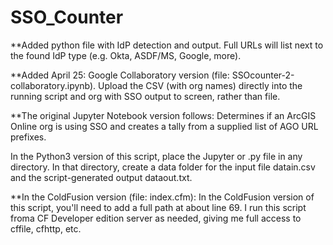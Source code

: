 # SSO_Counter

**Added python file with IdP detection and output.  Full URLs will list next to the found IdP type (e.g. Okta, ASDF/MS, Google, more).


**Added April 25: Google Collaboratory version (file: SSOcounter-2-collaboratory.ipynb). Upload the CSV (with org names) directly into the running script and org with SSO output to screen, rather than file.


**The original Jupyter Notebook version follows:
Determines if an ArcGIS Online org is using SSO and creates a tally from a supplied list of AGO URL prefixes. 

In the Python3 version of this script, place the Jupyter or .py file in any directory. In that directory, create a data folder for the input file datain.csv and the script-generated output dataout.txt.


**In the ColdFusion version (file: index.cfm):
In the ColdFusion version of this script, you'll need to add a full path at about line 69. I run this script froma CF Developer edition server as needed, giving me full access to cffile, cfhttp, etc.


